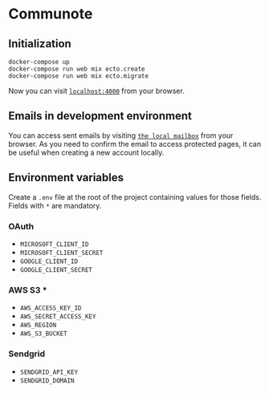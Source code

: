 # Communote

## Initialization 
```
docker-compose up
docker-compose run web mix ecto.create
docker-compose run web mix ecto.migrate
```

Now you can visit [`localhost:4000`](http://localhost:4000) from your browser.

## Emails in development environment
You can access sent emails by visiting [`the local mailbox`](http://localhost:4000/dev/mailbox) from your browser.
As you need to confirm the email to access protected pages, it can be useful when creating a new account locally.

## Environment variables
Create a `.env` file at the root of the project containing values for those fields. Fields with `*` are mandatory.

### OAuth
- `MICROSOFT_CLIENT_ID`
- `MICROSOFT_CLIENT_SECRET`
- `GOOGLE_CLIENT_ID`
- `GOOGLE_CLIENT_SECRET`

### AWS S3 *
- `AWS_ACCESS_KEY_ID`
- `AWS_SECRET_ACCESS_KEY`
- `AWS_REGION`
- `AWS_S3_BUCKET`

### Sendgrid
- `SENDGRID_API_KEY`
- `SENDGRID_DOMAIN`

